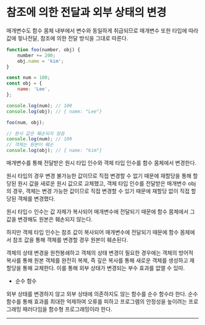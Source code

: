 # 참조에 의한 전달과 외부 상태의 변경

매개변수도 함수 몸체 내부에서 변수와 동일하게 취급되므로 매개변수 또한 타입에 따라 값에 읳나전달, 참조에 의한 전달 방식을 그대로 따른다.

```javascript
function foo(number, obj) {
    number += 200;
    obj.name = 'kim';
}

const num = 100;
const obj = {
    name: 'Lee',
};

console.log(num); // 100
console.log(obj); // { name: "Lee"}

foo(num, obj);

// 원시 값은 훼손되지 않음
console.log(num); // 100
// 객체는 원본이 훼손
console.log(obj); // { name: "kim"}
```

매개변수를 통해 전달받은 원시 타입 인수와 객체 타입 인수를 함수 몸체에서 변경한다.

원시 타입의 경우 변경 불가능한 값이므로 직접 변경할 수 없기 때문에 재할당을 통해 할당된 원시 값을 새로운 원시 값으로 교체했고, 객체 타입 인수를 전달받은 매개변수 obj의 경우, 객체는 변경 가능한 값이므로 직접 변경할 수 있기 때문에 재할당 없이 직접 할당된 객체를 변경했다.

원시 타입ㅇ 인수는 값 자체가 복사되어 매개변수에 전달되기 때문에 함수 몸체에서 그 값을 변경해도 원본은 훼손되지 않는다.

하지만 객체 타입 인수는 참조 값이 복사되어 매개변수에 전달되기 때문에 함수 몸체에서 참조 값을 통해 객체를 변경할 경우 원본이 훼손된다.

객체의 상태 변경을 원천봉쇄하고 객체의 상태 변경이 필요한 경우에는 객체의 방어적 복사를 통해 원본 객체를 완전히 복제, 즉 깊은 복사를 통해 새로운 객체를 생성하고 재할당을 통해 교체한다. 이를 통해 외부 상태가 변경되는 부수 효과를 없앨 수 있따.

-   순수 함수

외부 상태를 변경하지 않고 외부 상태에 의존하지도 않는 함수를 순수 함수라 한다. 순수 함수를 통해 효과를 최대한 억제하여 오류를 피하고 프로그램의 안정성을 높이려는 프로그래밍 패러다임을 함수형 프로그래밍이라 한다.

<hr>
